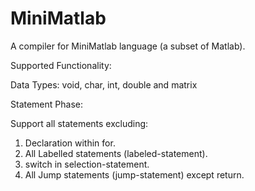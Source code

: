 # MiniMatlab
A compiler for MiniMatlab language (a subset of Matlab).

Supported Functionality:

Data Types: void, char, int, double and matrix


Statement Phase:

Support all statements excluding:

1. Declaration within for.
2. All Labelled statements (labeled-statement).
3. switch in selection-statement.
4. All Jump statements (jump-statement) except return.

